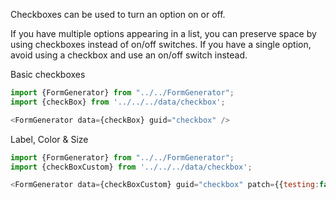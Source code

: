 Checkboxes can be used to turn an option on or off.

If you have multiple options appearing in a list, you can preserve space by using checkboxes instead of on/off switches. If you have a single option, avoid using a checkbox and use an on/off switch instead.

Basic checkboxes
```js
import {FormGenerator} from "../../FormGenerator";
import {checkBox} from '../../../data/checkbox';

<FormGenerator data={checkBox} guid="checkbox" />
```

Label, Color & Size
```js
import {FormGenerator} from "../../FormGenerator";
import {checkBoxCustom} from '../../../data/checkbox';

<FormGenerator data={checkBoxCustom} guid="checkbox" patch={{testing:false}}/>
```
